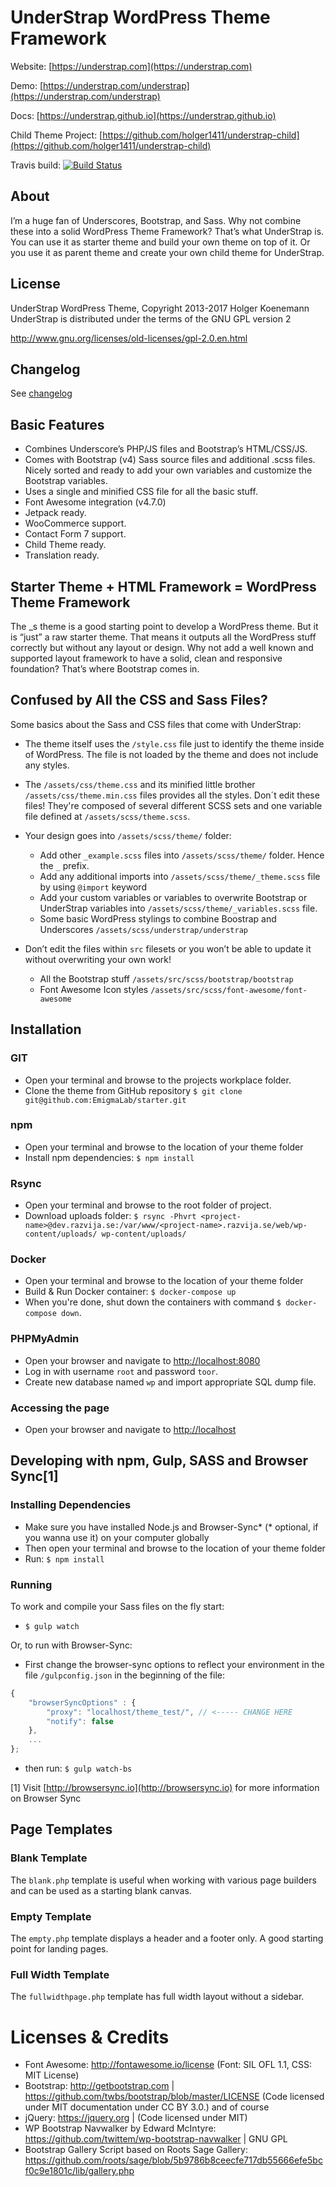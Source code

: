 # UnderStrap WordPress Theme Framework

Website: [https://understrap.com](https://understrap.com)

Demo: [https://understrap.com/understrap](https://understrap.com/understrap)

Docs: [https://understrap.github.io](https://understrap.github.io)

Child Theme Project: [https://github.com/holger1411/understrap-child](https://github.com/holger1411/understrap-child)

Travis build: [![Build Status](https://travis-ci.org/understrap/understrap.svg?branch=master)](https://travis-ci.org/understrap/understrap)

## About

I’m a huge fan of Underscores, Bootstrap, and Sass. Why not combine these into a solid WordPress Theme Framework?
That’s what UnderStrap is.
You can use it as starter theme and build your own theme on top of it. Or you use it as parent theme and create your own child theme for UnderStrap.

## License
UnderStrap WordPress Theme, Copyright 2013-2017 Holger Koenemann
UnderStrap is distributed under the terms of the GNU GPL version 2

http://www.gnu.org/licenses/old-licenses/gpl-2.0.en.html

## Changelog
See [changelog](CHANGELOG.md)

## Basic Features

- Combines Underscore’s PHP/JS files and Bootstrap’s HTML/CSS/JS.
- Comes with Bootstrap (v4) Sass source files and additional .scss files. Nicely sorted and ready to add your own variables and customize the Bootstrap variables.
- Uses a single and minified CSS file for all the basic stuff.
- Font Awesome integration (v4.7.0)
- Jetpack ready.
- WooCommerce support.
- Contact Form 7 support.
- Child Theme ready.
- Translation ready.

## Starter Theme + HTML Framework = WordPress Theme Framework

The _s theme is a good starting point to develop a WordPress theme. But it is “just” a raw starter theme. That means it outputs all the WordPress stuff correctly but without any layout or design.
Why not add a well known and supported layout framework to have a solid, clean and responsive foundation? That’s where Bootstrap comes in.

## Confused by All the CSS and Sass Files?

Some basics about the Sass and CSS files that come with UnderStrap:
- The theme itself uses the `/style.css` file just to identify the theme inside of WordPress. The file is not loaded by the theme and does not include any styles.
- The `/assets/css/theme.css` and its minified little brother `/assets/css/theme.min.css` files provides all the styles.
Don´t edit these files! They're composed of several different SCSS sets and one variable file defined at `/assets/scss/theme.scss`.
- Your design goes into `/assets/scss/theme/` folder:

    - Add other `_example.scss` files into `/assets/scss/theme/` folder. Hence the `_` prefix.
    - Add any additional imports into `/assets/scss/theme/_theme.scss` file by using `@import` keyword
    - Add your custom variables or variables to overwrite Bootstrap or UnderStrap variables into `/assets/scss/theme/_variables.scss` file.
    - Some basic WordPress stylings to combine Boostrap and Underscores
    `/assets/scss/understrap/understrap`

- Don’t edit the files within `src` filesets or you won’t be able to update it without overwriting your own work!

    - All the Bootstrap stuff
    `/assets/src/scss/bootstrap/bootstrap`
    - Font Awesome Icon styles
    `/assets/src/scss/font-awesome/font-awesome`

## Installation

### GIT
- Open your terminal and browse to the projects workplace folder.
- Clone the theme from GitHub repository `$ git clone git@github.com:EmigmaLab/starter.git`

### npm
- Open your terminal and browse to the location of your theme folder
- Install npm dependencies: `$ npm install`

### Rsync
- Open your terminal and browse to the root folder of project.
- Download uploads folder: `$ rsync -Phvrt <project-name>@dev.razvija.se:/var/www/<project-name>.razvija.se/web/wp-content/uploads/ wp-content/uploads/`

### Docker
- Open your terminal and browse to the location of your theme folder
- Build & Run Docker container: `$ docker-compose up`
- When you're done, shut down the containers with command `$ docker-compose down`.

### PHPMyAdmin
- Open your browser and navigate to [http://localhost:8080](http://localhost:8080)
- Log in with username `root` and password `toor`.
- Create new database named `wp` and import appropriate SQL dump file.

### Accessing the page
- Open your browser and navigate to [http://localhost](http://localhost)

## Developing with npm, Gulp, SASS and Browser Sync[1]

### Installing Dependencies
- Make sure you have installed Node.js and Browser-Sync* (* optional, if you wanna use it) on your computer globally
- Then open your terminal and browse to the location of your theme folder
- Run: `$ npm install`

### Running
To work and compile your Sass files on the fly start:

- `$ gulp watch`

Or, to run with Browser-Sync:

- First change the browser-sync options to reflect your environment in the file `/gulpconfig.json` in the beginning of the file:
```javascript
{
    "browserSyncOptions" : {
        "proxy": "localhost/theme_test/", // <----- CHANGE HERE
        "notify": false
    },
    ...
};
```
- then run: `$ gulp watch-bs`

[1] Visit [http://browsersync.io](http://browsersync.io) for more information on Browser Sync

## Page Templates

### Blank Template

The `blank.php` template is useful when working with various page builders and can be used as a starting blank canvas.

### Empty Template

The `empty.php` template displays a header and a footer only. A good starting point for landing pages.

### Full Width Template

The `fullwidthpage.php` template has full width layout without a sidebar.

Licenses & Credits
=
- Font Awesome: http://fontawesome.io/license (Font: SIL OFL 1.1, CSS: MIT License)
- Bootstrap: http://getbootstrap.com | https://github.com/twbs/bootstrap/blob/master/LICENSE (Code licensed under MIT documentation under CC BY 3.0.)
and of course
- jQuery: https://jquery.org | (Code licensed under MIT)
- WP Bootstrap Navwalker by Edward McIntyre: https://github.com/twittem/wp-bootstrap-navwalker | GNU GPL
- Bootstrap Gallery Script based on Roots Sage Gallery: https://github.com/roots/sage/blob/5b9786b8ceecfe717db55666efe5bcf0c9e1801c/lib/gallery.php
